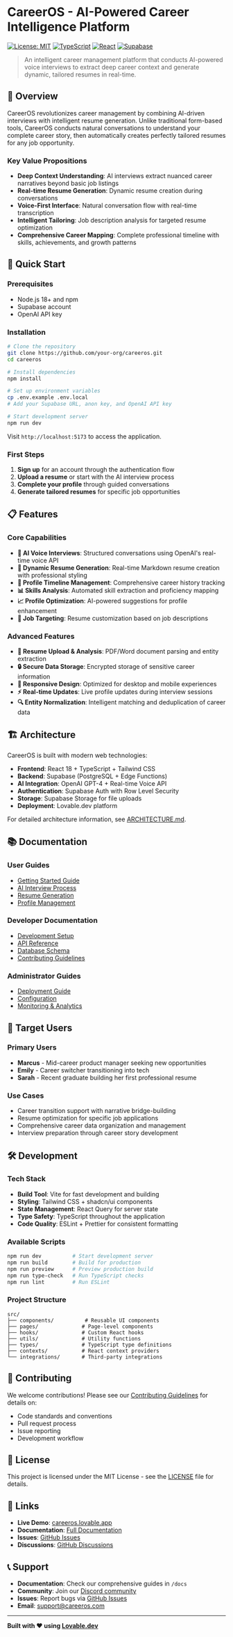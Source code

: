 
# CareerOS - AI-Powered Career Intelligence Platform

[![License: MIT](https://img.shields.io/badge/License-MIT-yellow.svg)](https://opensource.org/licenses/MIT)
[![TypeScript](https://img.shields.io/badge/TypeScript-007ACC?logo=typescript&logoColor=white)](https://www.typescriptlang.org/)
[![React](https://img.shields.io/badge/React-20232A?logo=react&logoColor=61DAFB)](https://reactjs.org/)
[![Supabase](https://img.shields.io/badge/Supabase-3ECF8E?logo=supabase&logoColor=white)](https://supabase.com/)

> An intelligent career management platform that conducts AI-powered voice interviews to extract deep career context and generate dynamic, tailored resumes in real-time.

## 🎯 Overview

CareerOS revolutionizes career management by combining AI-driven interviews with intelligent resume generation. Unlike traditional form-based tools, CareerOS conducts natural conversations to understand your complete career story, then automatically creates perfectly tailored resumes for any job opportunity.

### Key Value Propositions

- **Deep Context Understanding**: AI interviews extract nuanced career narratives beyond basic job listings
- **Real-time Resume Generation**: Dynamic resume creation during conversations
- **Voice-First Interface**: Natural conversation flow with real-time transcription
- **Intelligent Tailoring**: Job description analysis for targeted resume optimization
- **Comprehensive Career Mapping**: Complete professional timeline with skills, achievements, and growth patterns

## 🚀 Quick Start

### Prerequisites

- Node.js 18+ and npm
- Supabase account
- OpenAI API key

### Installation

```bash
# Clone the repository
git clone https://github.com/your-org/careeros.git
cd careeros

# Install dependencies
npm install

# Set up environment variables
cp .env.example .env.local
# Add your Supabase URL, anon key, and OpenAI API key

# Start development server
npm run dev
```

Visit `http://localhost:5173` to access the application.

### First Steps

1. **Sign up** for an account through the authentication flow
2. **Upload a resume** or start with the AI interview process
3. **Complete your profile** through guided conversations
4. **Generate tailored resumes** for specific job opportunities

## 📋 Features

### Core Capabilities

- **🎤 AI Voice Interviews**: Structured conversations using OpenAI's real-time voice API
- **📄 Dynamic Resume Generation**: Real-time Markdown resume creation with professional styling
- **🔄 Profile Timeline Management**: Comprehensive career history tracking
- **📊 Skills Analysis**: Automated skill extraction and proficiency mapping
- **📈 Profile Optimization**: AI-powered suggestions for profile enhancement
- **🎯 Job Targeting**: Resume customization based on job descriptions

### Advanced Features

- **📁 Resume Upload & Analysis**: PDF/Word document parsing and entity extraction
- **🔒 Secure Data Storage**: Encrypted storage of sensitive career information
- **📱 Responsive Design**: Optimized for desktop and mobile experiences
- **⚡ Real-time Updates**: Live profile updates during interview sessions
- **🔍 Entity Normalization**: Intelligent matching and deduplication of career data

## 🏗️ Architecture

CareerOS is built with modern web technologies:

- **Frontend**: React 18 + TypeScript + Tailwind CSS
- **Backend**: Supabase (PostgreSQL + Edge Functions)
- **AI Integration**: OpenAI GPT-4 + Real-time Voice API
- **Authentication**: Supabase Auth with Row Level Security
- **Storage**: Supabase Storage for file uploads
- **Deployment**: Lovable.dev platform

For detailed architecture information, see [ARCHITECTURE.md](./docs/ARCHITECTURE.md).

## 📚 Documentation

### User Guides
- [Getting Started Guide](./docs/user-guides/getting-started.md)
- [AI Interview Process](./docs/user-guides/ai-interview-guide.md)
- [Resume Generation](./docs/user-guides/resume-generation.md)
- [Profile Management](./docs/user-guides/profile-management.md)

### Developer Documentation
- [Development Setup](./docs/development/setup.md)
- [API Reference](./docs/development/api-reference.md)
- [Database Schema](./docs/development/database-schema.md)
- [Contributing Guidelines](./docs/development/contributing.md)

### Administrator Guides
- [Deployment Guide](./docs/admin/deployment.md)
- [Configuration](./docs/admin/configuration.md)
- [Monitoring & Analytics](./docs/admin/monitoring.md)

## 🎯 Target Users

### Primary Users

- **Marcus** - Mid-career product manager seeking new opportunities
- **Emily** - Career switcher transitioning into tech
- **Sarah** - Recent graduate building her first professional resume

### Use Cases

- Career transition support with narrative bridge-building
- Resume optimization for specific job applications
- Comprehensive career data organization and management
- Interview preparation through career story development

## 🛠️ Development

### Tech Stack

- **Build Tool**: Vite for fast development and building
- **Styling**: Tailwind CSS + shadcn/ui components
- **State Management**: React Query for server state
- **Type Safety**: TypeScript throughout the application
- **Code Quality**: ESLint + Prettier for consistent formatting

### Available Scripts

```bash
npm run dev          # Start development server
npm run build        # Build for production
npm run preview      # Preview production build
npm run type-check   # Run TypeScript checks
npm run lint         # Run ESLint
```

### Project Structure

```
src/
├── components/          # Reusable UI components
├── pages/              # Page-level components
├── hooks/              # Custom React hooks
├── utils/              # Utility functions
├── types/              # TypeScript type definitions
├── contexts/           # React context providers
└── integrations/       # Third-party integrations
```

## 🤝 Contributing

We welcome contributions! Please see our [Contributing Guidelines](./docs/development/contributing.md) for details on:

- Code standards and conventions
- Pull request process
- Issue reporting
- Development workflow

## 📄 License

This project is licensed under the MIT License - see the [LICENSE](LICENSE) file for details.

## 🔗 Links

- **Live Demo**: [careeros.lovable.app](https://careeros.lovable.app)
- **Documentation**: [Full Documentation](./docs/)
- **Issues**: [GitHub Issues](https://github.com/your-org/careeros/issues)
- **Discussions**: [GitHub Discussions](https://github.com/your-org/careeros/discussions)

## 📞 Support

- **Documentation**: Check our comprehensive guides in `/docs`
- **Community**: Join our [Discord community](https://discord.gg/careeros)
- **Issues**: Report bugs via [GitHub Issues](https://github.com/your-org/careeros/issues)
- **Email**: support@careeros.com

---

**Built with ❤️ using [Lovable.dev](https://lovable.dev)**
